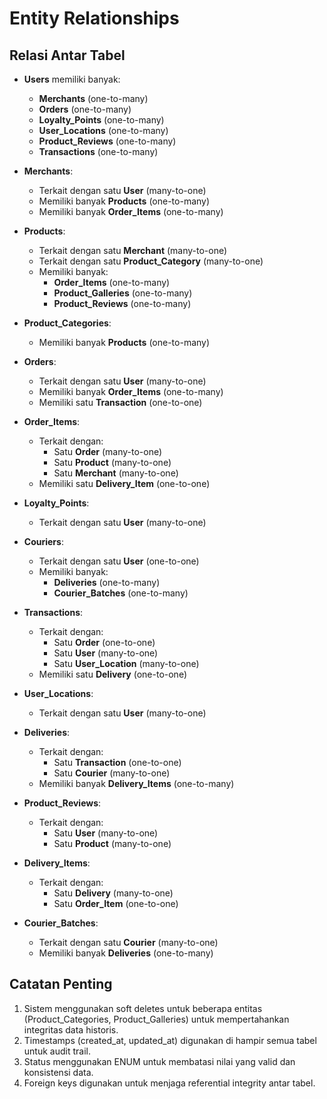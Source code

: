 # Entity Relationships

## Relasi Antar Tabel

- **Users** memiliki banyak:

  - **Merchants** (one-to-many)
  - **Orders** (one-to-many)
  - **Loyalty_Points** (one-to-many)
  - **User_Locations** (one-to-many)
  - **Product_Reviews** (one-to-many)
  - **Transactions** (one-to-many)

- **Merchants**:

  - Terkait dengan satu **User** (many-to-one)
  - Memiliki banyak **Products** (one-to-many)
  - Memiliki banyak **Order_Items** (one-to-many)

- **Products**:

  - Terkait dengan satu **Merchant** (many-to-one)
  - Terkait dengan satu **Product_Category** (many-to-one)
  - Memiliki banyak:
    - **Order_Items** (one-to-many)
    - **Product_Galleries** (one-to-many)
    - **Product_Reviews** (one-to-many)

- **Product_Categories**:

  - Memiliki banyak **Products** (one-to-many)

- **Orders**:

  - Terkait dengan satu **User** (many-to-one)
  - Memiliki banyak **Order_Items** (one-to-many)
  - Memiliki satu **Transaction** (one-to-one)

- **Order_Items**:

  - Terkait dengan:
    - Satu **Order** (many-to-one)
    - Satu **Product** (many-to-one)
    - Satu **Merchant** (many-to-one)
  - Memiliki satu **Delivery_Item** (one-to-one)

- **Loyalty_Points**:

  - Terkait dengan satu **User** (many-to-one)

- **Couriers**:

  - Terkait dengan satu **User** (one-to-one)
  - Memiliki banyak:
    - **Deliveries** (one-to-many)
    - **Courier_Batches** (one-to-many)

- **Transactions**:

  - Terkait dengan:
    - Satu **Order** (one-to-one)
    - Satu **User** (many-to-one)
    - Satu **User_Location** (many-to-one)
  - Memiliki satu **Delivery** (one-to-one)

- **User_Locations**:

  - Terkait dengan satu **User** (many-to-one)

- **Deliveries**:

  - Terkait dengan:
    - Satu **Transaction** (one-to-one)
    - Satu **Courier** (many-to-one)
  - Memiliki banyak **Delivery_Items** (one-to-many)

- **Product_Reviews**:

  - Terkait dengan:
    - Satu **User** (many-to-one)
    - Satu **Product** (many-to-one)

- **Delivery_Items**:

  - Terkait dengan:
    - Satu **Delivery** (many-to-one)
    - Satu **Order_Item** (one-to-one)

- **Courier_Batches**:
  - Terkait dengan satu **Courier** (many-to-one)
  - Memiliki banyak **Deliveries** (one-to-many)

## Catatan Penting

1. Sistem menggunakan soft deletes untuk beberapa entitas (Product_Categories, Product_Galleries) untuk mempertahankan integritas data historis.
2. Timestamps (created_at, updated_at) digunakan di hampir semua tabel untuk audit trail.
3. Status menggunakan ENUM untuk membatasi nilai yang valid dan konsistensi data.
4. Foreign keys digunakan untuk menjaga referential integrity antar tabel.
